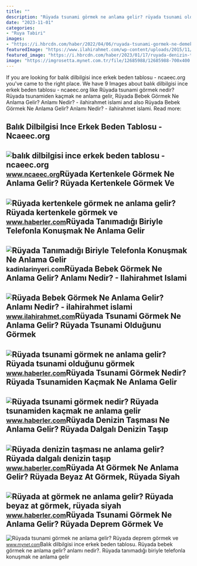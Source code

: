 ```yaml
---
title: ""
description: "Rüyada tsunami görmek ne anlama gelir? rüyada tsunami olduğunu görmek"
date: "2023-11-01"
categories:
- "Ruya Tabiri"
images:
- "https://i.hbrcdn.com/haber/2022/04/06/ruyada-tsunami-gormek-ne-demek-ruyada-tsunamiden-14846722_5800_amp.jpg"
featuredImage: "https://www.ilahirahmet.com/wp-content/uploads/2015/11/Rüyada-Bebek-Görmek-Ne-Anlama-Gelir.jpg"
featured_image: "https://i.hbrcdn.com/haber/2023/01/17/ruyada-denizin-tasmasi-ne-anlama-gelir-ruyada-15564755_3333_amp.jpg"
image: "https://imgrosetta.mynet.com.tr/file/12685988/12685988-700x400.jpg"
---
```


If you are looking for balık dilbilgisi ince erkek beden tablosu - ncaeec.org you've came to the right place. We have 9 Images about balık dilbilgisi ince erkek beden tablosu - ncaeec.org like Rüyada tsunami görmek nedir? Rüyada tsunamiden kaçmak ne anlama gelir, Rüyada Bebek Görmek Ne Anlama Gelir? Anlamı Nedir? - ilahirahmet islami and also Rüyada Bebek Görmek Ne Anlama Gelir? Anlamı Nedir? - ilahirahmet islami. Read more:

Balık Dilbilgisi Ince Erkek Beden Tablosu - Ncaeec.org
------------------------------------------------------

 ![balık dilbilgisi ince erkek beden tablosu - ncaeec.org](http://cdn.shopify.com/s/files/1/0715/4441/files/tru._size_chart_1024x1024.png?v=1585473568) <small>www.ncaeec.org</small>Rüyada Kertenkele Görmek Ne Anlama Gelir? Rüyada Kertenkele Görmek Ve
---------------------------------------------------------------------

 ![Rüyada kertenkele görmek ne anlama gelir? Rüyada kertenkele görmek ve](https://i.hbrcdn.com/haber/2020/10/21/ruyada-kertenkele-gormek-ne-anlama-gelir-ruyada-13681653_7166_amp.jpg) <small>www.haberler.com</small>Rüyada Tanımadığı Biriyle Telefonla Konuşmak Ne Anlama Gelir
------------------------------------------------------------

 ![Rüyada Tanımadığı Biriyle Telefonla Konuşmak Ne Anlama Gelir](https://kadinlarinyeri.com/wp-content/uploads/2021/12/Ruyada-Tanimadigi-Biriyle-Telefonla-Konusmak-Ne-Anlama-Gelir.jpg) <small>kadinlarinyeri.com</small>Rüyada Bebek Görmek Ne Anlama Gelir? Anlamı Nedir? - Ilahirahmet Islami
-----------------------------------------------------------------------

 ![Rüyada Bebek Görmek Ne Anlama Gelir? Anlamı Nedir? - ilahirahmet islami](https://www.ilahirahmet.com/wp-content/uploads/2015/11/Rüyada-Bebek-Görmek-Ne-Anlama-Gelir.jpg) <small>www.ilahirahmet.com</small>Rüyada Tsunami Görmek Ne Anlama Gelir? Rüyada Tsunami Olduğunu Görmek
---------------------------------------------------------------------

 ![Rüyada tsunami görmek ne anlama gelir? Rüyada tsunami olduğunu görmek](https://i.hbrcdn.com/haber/2021/09/10/ruyada-tsunami-gormek-ruyada-tsunami-oldugunu-14386532_274_m.jpg) <small>www.haberler.com</small>Rüyada Tsunami Görmek Nedir? Rüyada Tsunamiden Kaçmak Ne Anlama Gelir
---------------------------------------------------------------------

 ![Rüyada tsunami görmek nedir? Rüyada tsunamiden kaçmak ne anlama gelir](https://i.hbrcdn.com/haber/2022/04/06/ruyada-tsunami-gormek-ne-demek-ruyada-tsunamiden-14846722_5800_amp.jpg) <small>www.haberler.com</small>Rüyada Denizin Taşması Ne Anlama Gelir? Rüyada Dalgalı Denizin Taşıp
--------------------------------------------------------------------

 ![Rüyada denizin taşması ne anlama gelir? Rüyada dalgalı denizin taşıp](https://i.hbrcdn.com/haber/2023/01/17/ruyada-denizin-tasmasi-ne-anlama-gelir-ruyada-15564755_3333_amp.jpg) <small>www.haberler.com</small>Rüyada At Görmek Ne Anlama Gelir? Rüyada Beyaz At Görmek, Rüyada Siyah
----------------------------------------------------------------------

 ![Rüyada at görmek ne anlama gelir? Rüyada beyaz at görmek, rüyada siyah](https://foto.haberler.com/haber/2019/10/30/ruyada-at-gormek-ne-anlama-gelir-12566959_7097_m.jpg) <small>www.haberler.com</small>Rüyada Tsunami Görmek Ne Anlama Gelir? Rüyada Deprem Görmek Ve
--------------------------------------------------------------

 ![Rüyada tsunami görmek ne anlama gelir? Rüyada deprem görmek ve](https://imgrosetta.mynet.com.tr/file/12685988/12685988-700x400.jpg) <small>www.mynet.com</small>Balık dilbilgisi ince erkek beden tablosu. Rüyada bebek görmek ne anlama gelir? anlamı nedir?. Rüyada tanımadığı biriyle telefonla konuşmak ne anlama gelir
